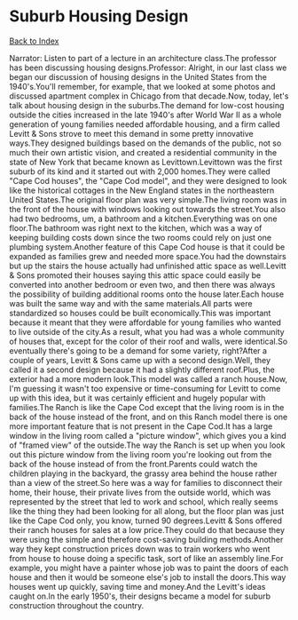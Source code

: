 # Suburb Housing Design
[Back to Index](https://github.com/windows10010/tpoExtractor/blob/master/README.md)

Narrator: Listen to part of a lecture in an architecture class.The professor has been discussing housing designs.Professor: Alright, in our last class we began our discussion of housing designs in the United States from the 1940's.You'll remember, for example, that we looked at some photos and discussed apartment complex in Chicago from that decade.Now, today, let's talk about housing design in the suburbs.The demand for low-cost housing outside the cities increased in the late 1940's after World War II as a whole generation of young families needed affordable housing, and a firm called Levitt & Sons strove to meet this demand in some pretty innovative ways.They designed buildings based on the demands of the public, not so much their own artistic vision, and created a residential community in the state of New York that became known as Levittown.Levittown was the first suburb of its kind and it started out with 2,000 homes.They were called "Cape Cod houses", the "Cape Cod model", and they were designed to look like the historical cottages in the New England states in the northeastern United States.The original floor plan was very simple.The living room was in the front of the house with windows looking out towards the street.You also had two bedrooms, um, a bathroom and a kitchen.Everything was on one floor.The bathroom was right next to the kitchen, which was a way of keeping building costs down since the two rooms could rely on just one plumbing system.Another feature of this Cape Cod house is that it could be expanded as families grew and needed more space.You had the downstairs but up the stairs the house actually had unfinished attic space as well.Levitt & Sons promoted their houses saying this attic space could easily be converted into another bedroom or even two, and then there was always the possibility of building additional rooms onto the house later.Each house was built the same way and with the same materials.All parts were standardized so houses could be built economically.This was important because it meant that they were affordable for young families who wanted to live outside of the city.As a result, what you had was a whole community of houses that, except for the color of their roof and walls, were identical.So eventually there's going to be a demand for some variety, right?After a couple of years, Levitt & Sons came up with a second design.Well, they called it a second design because it had a slightly different roof.Plus, the exterior had a more modern look.This model was called a ranch house.Now, I'm guessing it wasn't too expensive or time-consuming for Levitt to come up with this idea, but it was certainly efficient and hugely popular with families.The Ranch is like the Cape Cod except that the living room is in the back of the house instead of the front, and on this Ranch model there is one more important feature that is not present in the Cape Cod.It has a large window in the living room called a "picture window", which gives you a kind of "framed view" of the outside.The way the Ranch is set up when you look out this picture window from the living room you're looking out from the back of the house instead of from the front.Parents could watch the children playing in the backyard, the grassy area behind the house rather than a view of the street.So here was a way for families to disconnect their home, their house, their private lives from the outside world, which was represented by the street that led to work and school, which really seems like the thing they had been looking for all along, but the floor plan was just like the Cape Cod only, you know, turned 90 degrees.Levitt & Sons offered their ranch houses for sales at a low price.They could do that because they were using the simple and therefore cost-saving building methods.Another way they kept construction prices down was to train workers who went from house to house doing a specific task, sort of like an assembly line.For example, you might have a painter whose job was to paint the doors of each house and then it would be someone else's job to install the doors.This way houses went up quickly, saving time and money.And the Levitt's ideas caught on.In the early 1950's, their designs became a model for suburb construction throughout the country.
 